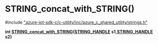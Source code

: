 # STRING_concat_with_STRING()

\#include ["azure-iot-sdk-c/c-utility/inc/azure_c_shared_utility/strings.h"](../iot-c-ref-strings-h.md)  

**int [STRING_concat_with_STRING](#strings_8h_1aa4a3f5638a574f7dfad01419df072e2a)([STRING_HANDLE](#strings__types_8h_1a38c89d91aecbdc355555337b6eb88dbf) s1,[STRING_HANDLE](#strings__types_8h_1a38c89d91aecbdc355555337b6eb88dbf) s2)**

